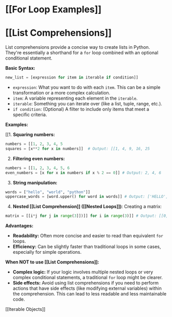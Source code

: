 # [[For Loop Examples]]
# [[List Comprehensions]] 
List comprehensions provide a concise way to create lists in Python.  They're essentially a shorthand for a `for` loop combined with an optional conditional statement.

**Basic Syntax:**

```python
new_list = [expression for item in iterable if condition]] 
```

* `expression`:  What you want to do with each `item`.  This can be a simple transformation or a more complex calculation.
* `item`: A variable representing each element in the `iterable`.
* `iterable`:  Something you can iterate over (like a list, tuple, range, etc.).
* `if condition`: (Optional) A filter to include only items that meet a specific criteria.


**Examples:**

[[1. **Squaring numbers:**

```python
numbers = [[1, 2, 3, 4, 5
squares = [x**2 for x in numbers]]  # Output: [[1, 4, 9, 16, 25
```

2. **Filtering even numbers:**

```python
numbers = [[1, 2, 3, 4, 5, 6
even_numbers = [x for x in numbers if x % 2 == 0]] # Output: 2, 4, 6
```

3. **String manipulation:**

```python
words = ["hello", "world", "python"]]
uppercase_words = [word.upper() for word in words]] # Output: ['HELLO', 'WORLD', 'PYTHON']]
```

4. **Nested [[List Comprehension]] ([[Nested Loops]])**:  Creating a matrix:

```python
matrix = [[i*j for j in range(3]])]] for i in range(3)]] # Output: [[0, 0, 0]], [0, [[1, 2, [0, 2, 4
```


**Advantages:**

* **Readability:** Often more concise and easier to read than equivalent `for` loops.
* **Efficiency:**  Can be slightly faster than traditional loops in some cases, especially for simple operations.


**When NOT to use [[List Comprehensions]]:**

* **Complex logic:** If your logic involves multiple nested loops or very complex conditional statements, a traditional `for` loop might be clearer.
* **Side effects:** Avoid using list comprehensions if you need to perform actions that have side effects (like modifying external variables) within the comprehension.  This can lead to less readable and less maintainable code.


[[Iterable Objects]]
